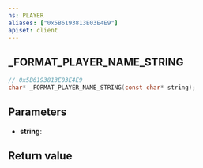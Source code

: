 ```yaml
---
ns: PLAYER
aliases: ["0x5B6193813E03E4E9"]
apiset: client
---
```

## _FORMAT_PLAYER_NAME_STRING

```c
// 0x5B6193813E03E4E9
char* _FORMAT_PLAYER_NAME_STRING(const char* string);
```


## Parameters
* **string**:

## Return value